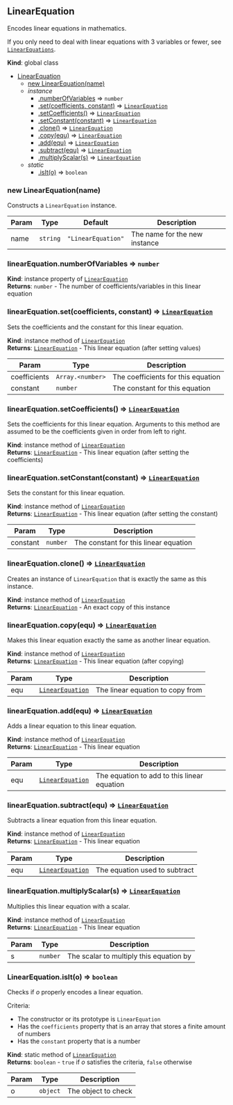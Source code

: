 <a name="LinearEquation"></a>

## LinearEquation
Encodes linear equations in mathematics.

If you only need to deal with linear equations with 3 variables or fewer,
see [`LinearEquations`](./LinearEquations).

**Kind**: global class  

* [LinearEquation](#LinearEquation)
    * [new LinearEquation(name)](#new_LinearEquation_new)
    * _instance_
        * [.numberOfVariables](#LinearEquation+numberOfVariables) ⇒ <code>number</code>
        * [.set(coefficients, constant)](#LinearEquation+set) ⇒ [<code>LinearEquation</code>](#LinearEquation)
        * [.setCoefficients()](#LinearEquation+setCoefficients) ⇒ [<code>LinearEquation</code>](#LinearEquation)
        * [.setConstant(constant)](#LinearEquation+setConstant) ⇒ [<code>LinearEquation</code>](#LinearEquation)
        * [.clone()](#LinearEquation+clone) ⇒ [<code>LinearEquation</code>](#LinearEquation)
        * [.copy(equ)](#LinearEquation+copy) ⇒ [<code>LinearEquation</code>](#LinearEquation)
        * [.add(equ)](#LinearEquation+add) ⇒ [<code>LinearEquation</code>](#LinearEquation)
        * [.subtract(equ)](#LinearEquation+subtract) ⇒ [<code>LinearEquation</code>](#LinearEquation)
        * [.multiplyScalar(s)](#LinearEquation+multiplyScalar) ⇒ [<code>LinearEquation</code>](#LinearEquation)
    * _static_
        * [.isIt(o)](#LinearEquation.isIt) ⇒ <code>boolean</code>

<a name="new_LinearEquation_new"></a>

### new LinearEquation(name)
Constructs a `LinearEquation` instance.


| Param | Type | Default | Description |
| --- | --- | --- | --- |
| name | <code>string</code> | <code>&quot;LinearEquation&quot;</code> | The name for the new instance |

<a name="LinearEquation+numberOfVariables"></a>

### linearEquation.numberOfVariables ⇒ <code>number</code>
**Kind**: instance property of [<code>LinearEquation</code>](#LinearEquation)  
**Returns**: <code>number</code> - The number of coefficients/variables in this linear equation  
<a name="LinearEquation+set"></a>

### linearEquation.set(coefficients, constant) ⇒ [<code>LinearEquation</code>](#LinearEquation)
Sets the coefficients and the constant for this linear equation.

**Kind**: instance method of [<code>LinearEquation</code>](#LinearEquation)  
**Returns**: [<code>LinearEquation</code>](#LinearEquation) - This linear equation (after setting values)  

| Param | Type | Description |
| --- | --- | --- |
| coefficients | <code>Array.&lt;number&gt;</code> | The coefficients for this equation |
| constant | <code>number</code> | The constant for this equation |

<a name="LinearEquation+setCoefficients"></a>

### linearEquation.setCoefficients() ⇒ [<code>LinearEquation</code>](#LinearEquation)
Sets the coefficients for this linear equation. Arguments to this method
are assumed to be the coefficients given in order from left to right.

**Kind**: instance method of [<code>LinearEquation</code>](#LinearEquation)  
**Returns**: [<code>LinearEquation</code>](#LinearEquation) - This linear equation (after setting the coefficients)  
<a name="LinearEquation+setConstant"></a>

### linearEquation.setConstant(constant) ⇒ [<code>LinearEquation</code>](#LinearEquation)
Sets the constant for this linear equation.

**Kind**: instance method of [<code>LinearEquation</code>](#LinearEquation)  
**Returns**: [<code>LinearEquation</code>](#LinearEquation) - This linear equation (after setting the constant)  

| Param | Type | Description |
| --- | --- | --- |
| constant | <code>number</code> | The constant for this linear equation |

<a name="LinearEquation+clone"></a>

### linearEquation.clone() ⇒ [<code>LinearEquation</code>](#LinearEquation)
Creates an instance of `LinearEquation` that is exactly the same as this
instance.

**Kind**: instance method of [<code>LinearEquation</code>](#LinearEquation)  
**Returns**: [<code>LinearEquation</code>](#LinearEquation) - An exact copy of this instance  
<a name="LinearEquation+copy"></a>

### linearEquation.copy(equ) ⇒ [<code>LinearEquation</code>](#LinearEquation)
Makes this linear equation exactly the same as another linear equation.

**Kind**: instance method of [<code>LinearEquation</code>](#LinearEquation)  
**Returns**: [<code>LinearEquation</code>](#LinearEquation) - This linear equation (after copying)  

| Param | Type | Description |
| --- | --- | --- |
| equ | [<code>LinearEquation</code>](#LinearEquation) | The linear equation to copy from |

<a name="LinearEquation+add"></a>

### linearEquation.add(equ) ⇒ [<code>LinearEquation</code>](#LinearEquation)
Adds a linear equation to this linear equation.

**Kind**: instance method of [<code>LinearEquation</code>](#LinearEquation)  
**Returns**: [<code>LinearEquation</code>](#LinearEquation) - This linear equation  

| Param | Type | Description |
| --- | --- | --- |
| equ | [<code>LinearEquation</code>](#LinearEquation) | The equation to add to this linear equation |

<a name="LinearEquation+subtract"></a>

### linearEquation.subtract(equ) ⇒ [<code>LinearEquation</code>](#LinearEquation)
Subtracts a linear equation from this linear equation.

**Kind**: instance method of [<code>LinearEquation</code>](#LinearEquation)  
**Returns**: [<code>LinearEquation</code>](#LinearEquation) - This linear equation  

| Param | Type | Description |
| --- | --- | --- |
| equ | [<code>LinearEquation</code>](#LinearEquation) | The equation used to subtract |

<a name="LinearEquation+multiplyScalar"></a>

### linearEquation.multiplyScalar(s) ⇒ [<code>LinearEquation</code>](#LinearEquation)
Multiplies this linear equation with a scalar.

**Kind**: instance method of [<code>LinearEquation</code>](#LinearEquation)  
**Returns**: [<code>LinearEquation</code>](#LinearEquation) - This linear equation  

| Param | Type | Description |
| --- | --- | --- |
| s | <code>number</code> | The scalar to multiply this equation by |

<a name="LinearEquation.isIt"></a>

### LinearEquation.isIt(o) ⇒ <code>boolean</code>
Checks if *o* properly encodes a linear equation.

Criteria:
- The constructor or its prototype is `LinearEquation`
- Has the `coefficients` property that is an array that stores a finite
  amount of numbers
- Has the `constant` property that is a number

**Kind**: static method of [<code>LinearEquation</code>](#LinearEquation)  
**Returns**: <code>boolean</code> - `true` if *o* satisfies the criteria, `false` otherwise  

| Param | Type | Description |
| --- | --- | --- |
| o | <code>object</code> | The object to check |

